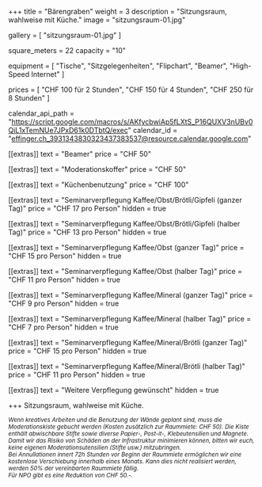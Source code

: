 +++
title = "Bärengraben"
weight = 3
description = "Sitzungsraum, wahlweise mit Küche."
image = "sitzungsraum-01.jpg"

gallery = [
  "sitzungsraum-01.jpg"
]

square_meters = 22
capacity = "10"

equipment = [
  "Tische",
  "Sitzgelegenheiten",
  "Flipchart",
  "Beamer",
  "High-Speed Internet"
]

prices = [
  "CHF 100 für 2 Stunden",
  "CHF 150 für 4 Stunden",
  "CHF 250 für 8 Stunden"
]

calendar_api_path = "https://script.google.com/macros/s/AKfycbwiAp5fLXtS_P16QUXV3nUBv0QiL1xTemNUe7JPxD61k0DTbtQ/exec"
calendar_id = "effinger.ch_3931343830323437383537@resource.calendar.google.com"

[[extras]]
text = "Beamer"
price = "CHF 50"

[[extras]]
text = "Moderationskoffer"
price = "CHF 50"

[[extras]]
text = "Küchenbenutzung"
price = "CHF 100"

[[extras]]
text = "Seminarverpflegung Kaffee/Obst/Brötli/Gipfeli (ganzer Tag)"
price = "CHF 17 pro Person"
hidden = true

[[extras]]
text = "Seminarverpflegung Kaffee/Obst/Brötli/Gipfeli (halber Tag)"
price = "CHF 13 pro Person"
hidden = true

[[extras]]
text = "Seminarverpflegung Kaffee/Obst (ganzer Tag)"
price = "CHF 15 pro Person"
hidden = true

[[extras]]
text = "Seminarverpflegung Kaffee/Obst (halber Tag)"
price = "CHF 11 pro Person"
hidden = true

[[extras]]
text = "Seminarverpflegung Kaffee/Mineral (ganzer Tag)"
price = "CHF 9 pro Person"
hidden = true

[[extras]]
text = "Seminarverpflegung Kaffee/Mineral (halber Tag)"
price = "CHF 7 pro Person"
hidden = true

[[extras]]
text = "Seminarverpflegung Kaffee/Mineral/Brötli (ganzer Tag)"
price = "CHF 15 pro Person"
hidden = true

[[extras]]
text = "Seminarverpflegung Kaffee/Mineral/Brötli (halber Tag)"
price = "CHF 11 pro Person"
hidden = true

[[extras]]
text = "Weitere Verpflegung gewünscht"
hidden = true

+++
Sitzungsraum, wahlweise mit Küche.

<small><em>
Wenn kreatives Arbeiten und die Benutzung der Wände geplant sind, muss die Moderationskiste gebucht werden (Kosten zusätzlich zur Raummiete: CHF 50). Die Kiste enthält abwischbare Stifte sowie diverse Papier-, Post-it-, Klebeutensilien und Magnete.<br>
Damit wir das Risiko von Schäden an der Infrastruktur minimieren können, bitten wir euch, keine eigenen Moderationsutensilien (Stifte usw.) mitzubringen.<br>
Bei Annullationen innert 72h Stunden vor Beginn der Raummiete ermöglichen wir eine kostenlose Verschiebung innerhalb eines Monats. Kann dies nicht realisiert werden, werden 50% der vereinbarten Raummiete fällig.<br>
Für NPO gibt es eine Reduktion von CHF 50.-.
</em></small>
